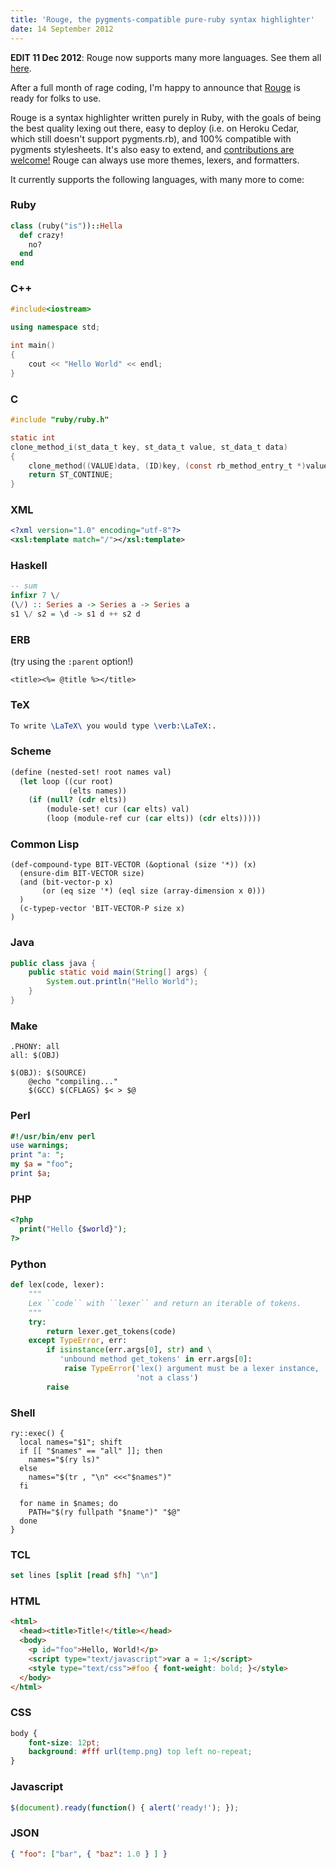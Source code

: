 ```yaml
---
title: 'Rouge, the pygments-compatible pure-ruby syntax highlighter'
date: 14 September 2012
---
```


**EDIT 11 Dec 2012**: Rouge now supports many more languages.  See them all [here](http://rouge.jayferd.us/demo).

[forkme]: https://github.com/jneen/rouge

After a full month of rage coding, I'm happy to announce that [Rouge][forkme] is ready for folks to use.

Rouge is a syntax highlighter written purely in Ruby, with the goals of being the best quality lexing out there, easy to deploy (i.e. on Heroku Cedar, which still doesn't support pygments.rb), and 100% compatible with pygments stylesheets.  It's also easy to extend, and [contributions are welcome!][forkme]  Rouge can always use more themes, lexers, and formatters.

It currently supports the following languages, with many more to come:

<!--fold-->

### Ruby

``` ruby
class (ruby("is"))::Hella
  def crazy!
    no?
  end
end
```

### C++

``` cpp
#include<iostream>

using namespace std;

int main()
{
	cout << "Hello World" << endl;
}
```

### C

``` c
#include "ruby/ruby.h"

static int
clone_method_i(st_data_t key, st_data_t value, st_data_t data)
{
    clone_method((VALUE)data, (ID)key, (const rb_method_entry_t *)value);
    return ST_CONTINUE;
}
```

### XML

``` xml
<?xml version="1.0" encoding="utf-8"?>
<xsl:template match="/"></xsl:template>
```

### Haskell

``` haskell
-- sum
infixr 7 \/
(\/) :: Series a -> Series a -> Series a
s1 \/ s2 = \d -> s1 d ++ s2 d
```

### ERB
(try using the `:parent` option!)

``` erb
<title><%= @title %></title>
```

### TeX
``` tex
To write \LaTeX\ you would type \verb:\LaTeX:.
```

### Scheme
``` scheme
(define (nested-set! root names val)
  (let loop ((cur root)
             (elts names))
    (if (null? (cdr elts))
        (module-set! cur (car elts) val)
        (loop (module-ref cur (car elts)) (cdr elts)))))
```

### Common Lisp
``` common_lisp
(def-compound-type BIT-VECTOR (&optional (size '*)) (x)
  (ensure-dim BIT-VECTOR size)
  (and (bit-vector-p x)
       (or (eq size '*) (eql size (array-dimension x 0)))
  )
  (c-typep-vector 'BIT-VECTOR-P size x)
)
```

### Java
``` java
public class java {
	public static void main(String[] args) {
		System.out.println("Hello World");
	}
}
```

### Make
``` make
.PHONY: all
all: $(OBJ)

$(OBJ): $(SOURCE)
	@echo "compiling..."
	$(GCC) $(CFLAGS) $< > $@
```

### Perl
``` perl
#!/usr/bin/env perl
use warnings;
print "a: ";
my $a = "foo";
print $a;
```

### PHP
``` php
<?php
  print("Hello {$world}");
?>
```

### Python
``` python
def lex(code, lexer):
    """
    Lex ``code`` with ``lexer`` and return an iterable of tokens.
    """
    try:
        return lexer.get_tokens(code)
    except TypeError, err:
        if isinstance(err.args[0], str) and \
           'unbound method get_tokens' in err.args[0]:
            raise TypeError('lex() argument must be a lexer instance, '
                            'not a class')
        raise
```

### Shell
``` shell
ry::exec() {
  local names="$1"; shift
  if [[ "$names" == "all" ]]; then
    names="$(ry ls)"
  else
    names="$(tr , "\n" <<<"$names")"
  fi

  for name in $names; do
    PATH="$(ry fullpath "$name")" "$@"
  done
}
```

### TCL
``` tcl
set lines [split [read $fh] "\n"]
```

### HTML
``` html
<html>
  <head><title>Title!</title></head>
  <body>
    <p id="foo">Hello, World!</p>
    <script type="text/javascript">var a = 1;</script>
    <style type="text/css">#foo { font-weight: bold; }</style>
  </body>
</html>
```

### CSS
``` css
body {
    font-size: 12pt;
    background: #fff url(temp.png) top left no-repeat;
}
```

### Javascript
``` js
$(document).ready(function() { alert('ready!'); });
```

### JSON
``` json
{ "foo": ["bar", { "baz": 1.0 } ] }
```

